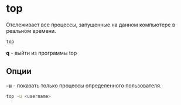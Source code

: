 # top
Отслеживает все процессы, запущенные на данном компьютере в реальном времени.

```bash
top
```

**q** - выйти из программы top

## Опции
**-u** - показать только процессы определенного пользователя.

```bash
top -u <username>
```
